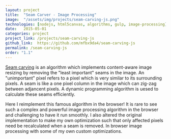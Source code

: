 ```yaml
---
layout: project
title:  "Seam Carver - Image Processing"
image:  "/assets/img/projects/seam-carving-js.png"
technologies: [nodejs, html5canvas, algorithms, gulp, image-processing]
date:   2015-05-01
categories: project
project_link: /projects/seam-carving-js
github_link:  https://github.com/mfbx9da4/seam-carving-js
permalink: /seam-carving-js
order: "1.1"
---
```


[Seam carving](https://en.wikipedia.org/wiki/Seam_carving) is an algorithm which implements content-aware image resizing by removing the "least important" seams in the image. An "unimportant" pixel refers to a pixel which is very similar to its surrounding pixels. A seam is like a one pixel column in the image which can zig-zag between adjancent pixels. A dynamic programming algorithm is uesed to calculate these seams efficiently.

Here I reimplement this famous algorithm in the browser! It is rare to see such a complex and powerful image processing algorithm in the browser and challenging to have it run smoothly. I also altered the original implementation to make my own optimization such that only affected pixels need be recalculated when a seam is removed.
In browser image processing with some of my own custom optimizations.

